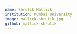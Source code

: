 ```yaml
---
name: Shrutik Mallick
institution: Mumbai University
image: mallick-shrutik.jpg
github: mallick-shrutik
---
```

